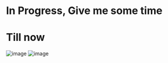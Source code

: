 
# In Progress, Give me some time
# Till now
![image](https://user-images.githubusercontent.com/67317674/221640647-de5b1e61-6afb-4abd-bda0-419cc605fb61.png)
![image](https://user-images.githubusercontent.com/67317674/221641243-a098c1a8-1c66-4b59-a093-6c7246a3b31e.png)

